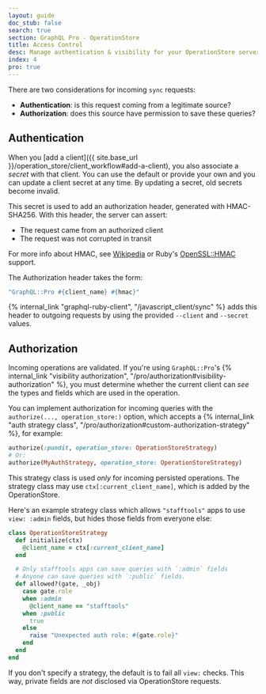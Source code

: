 ```yaml
---
layout: guide
doc_stub: false
search: true
section: GraphQL Pro - OperationStore
title: Access Control
desc: Manage authentication & visibility for your OperationStore server.
index: 4
pro: true
---
```


There are two considerations for incoming `sync` requests:

- __Authentication__: is this request coming from a legitimate source?
- __Authorization__: does this source have permission to save these queries?

## Authentication

When you [add a client]({{ site.base_url }}/operation_store/client_workflow#add-a-client), you also associate a _secret_ with that client. You can use the default or provide your own and you can update a client secret at any time. By updating a secret, old secrets become invalid.

This secret is used to add an authorization header, generated with HMAC-SHA256. With this header, the server can assert:

- The request came from an authorized client
- The request was not corrupted in transit

For more info about HMAC, see [Wikipedia](https://en.wikipedia.org/wiki/Hash-based_message_authentication_code) or Ruby's [OpenSSL::HMAC](https://ruby-doc.org/stdlib-2.4.0/libdoc/openssl/rdoc/OpenSSL/HMAC.html) support.

The Authorization header takes the form:

```ruby
"GraphQL::Pro #{client_name} #{hmac}"
```

{% internal_link "graphql-ruby-client", "/javascript_client/sync" %} adds this header to outgoing requests by using the provided `--client` and `--secret` values.

## Authorization

Incoming operations are validated. If you're using `GraphQL::Pro`'s {% internal_link "visibility authorization", "/pro/authorization#visibility-authorization" %}, you must determine whether the current client can _see_ the types and fields which are used in the operation.

You can implement authorization for incoming queries with the `authorize(..., operation_store:)` option, which accepts a {% internal_link "auth strategy class", "/pro/authorization#custom-authorization-strategy" %}, for example:

```ruby
authorize(:pundit, operation_store: OperationStoreStrategy)
# Or:
authorize(MyAuthStrategy, operation_store: OperationStoreStrategy)
```

This strategy class is used _only_ for incoming persisted operations. The strategy class may use `ctx[:current_client_name]`, which is added by the OperationStore.

Here's an example strategy class which allows `"stafftools"` apps to use `view: :admin` fields, but hides those fields from everyone else:

```ruby
class OperationStoreStrategy
  def initialize(ctx)
    @client_name = ctx[:current_client_name]
  end

  # Only stafftools apps can save queries with `:admin` fields
  # Anyone can save queries with `:public` fields.
  def allowed?(gate, _obj)
    case gate.role
    when :admin
      @client_name == "stafftools"
    when :public
      true
    else
      raise "Unexpected auth role: #{gate.role}"
    end
  end
end
```

If you don't specify a strategy, the default is to fail all `view:` checks. This way, private fields are _not_ disclosed via OperationStore requests.
